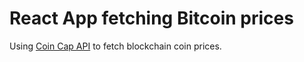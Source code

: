 # React App fetching Bitcoin prices

Using [Coin Cap API](https://docs.coincap.io/) to fetch blockchain coin prices.